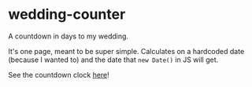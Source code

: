 # wedding-counter
A countdown in days to my wedding.

It's one page, meant to be super simple. Calculates on a hardcoded date (because I wanted to) and the date that ```new Date()``` in JS will get.

See the countdown clock [here](https://www.coltonhurst.com/wedding-counter/index.html)!